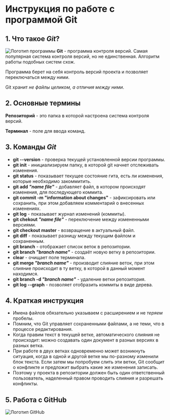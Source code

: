 # Инструкция по работе с программой **Git**

## 1. Что такое __*Git*__?
![Логотип программы](git.png)
**Git** - программа контроля версий. Самая популярная система контроля версий, но не единственная. Алгоритм работы подобных систем схож.

Программа берет на себя контроль версий проекта и позволяет переключаться между ними. 

Git хранит *не файлы целиком, а отличия между ними*.

## 2. Основные термины

**Репозиторий** - это папка в которой настроена система контроля версий.

**Терминал** - поле для ввода команд.

## 3. Команды __*Git*__

* **git --version** - проверка текущей установленной версии программы.
* **git init**  - инициализируем папку, в которой git начнет отслеживать изменения.
* **git status** - показывает текущее состояние гита, есть ли изменения, которые необходимо закоммитить.
* **git add *"name file"*** - добавляет файл, в котором происходят изменения, для последующего коммита.
* **git commit -m "information about changes"** - зафиксировать или сохранить, при этом добавляем комментарий о внесенных изменениях.
* **git log** - показывает журнал изменений (коммиты).
* **git chekout *"name file"*** - переключение между измененными версиями.
* **git checkout master** - возвращение в актуальный файл.
* **git diff** - показывает разницу между текущим файлом и сохраненным.
* **git branch** - отображает список веток в репозитории.
* **git branch *"branch name"*** - создаёт новую ветку в репозитории.
* **clear** - очищает поле терминала.
* **git merge *"branch name"*** - производит слияние веток, при этом слияние происходит в ту ветку, в которой в данный момент находимся.
* **git branch -d *"branch name"*** - удаление ветки репозитория.
* **git log --graph** - позволяет отобразить коммиты в виде дерева.

## 4. Краткая инструкция

* Имена файлов обязательно указываем с расширением и не *теряем* пробелы.
* Помним, что Git управляет сохраненными файлами, а не теми, что в процессе редактирования.
* Когда правим текст в текущей ветке, автоматического слияния не происходит: можно создавать один документ в разных версиях в разных ветка.
* При работе в двух ветках одновременно может возникнуть ситуация, когда в одной и другой ветке мы по-разному изменили блок текста. Если затем мы попробуем слить эти ветки, Git сообщит о конфликте и предложит выбрать какие же изменения записать.
* Поэтому у проекта в репозитории должен быть один ответственный пользователь, наделенный правом проводить слияния и разрешать конфликты.

## 5. Работа с GitHub
![Логотип GitHub](github.png)
